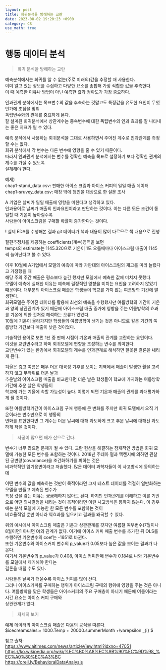 ```yaml
---
layout: post
title: 회귀분석을 방해하는 교란
date: 2023-08-02 19:20:23 +0900
category: CS
use_math: true
---
```

# 행동 데이터 분석  
> 회귀 분석을 방해하는 교란   

예측분석에서는 회귀를 알 수 없는(주로 미래의)값을 추정할 때 사용한다.  
이미 알고 있는 정보를 수집하고 다양한 요소를 종합해 가장 적합한 값을 추측한다.  
이 때 예측한 이유나 방법이 아닌 예측한 값과 정확도가 가장 중요하다.  
  
인과관계 분석에서는 목표변수의 값을 추측하는 것말고도 특정값을 유도한 요인이 무엇인가에 초점을 맞춰  
독립변수와의 관계를 중요하게 본다.    
잘 설계된 회귀분석에서 상관계수는 종속변수에 대한 독립변수의 인과 효과를 잘 나타내는 좋은 지표가 될 수 있다.  
       
예측 분석에서 사용하는 회귀분석을 그대로 사용하면서 주어진 계수로 인과관계를 측정할 수는 없다.  
회귀 분석에서 각 변수는 다른 변수에 영향을 줄 수 있기 때문이다.  
따라서 인과관계 분석에서는 변수를 정확한 예측을 목표로 설정하기 보다 정확한 관계의 계수를 가질 수 있도록  
설계해야 한다.

예제)  
chap1-stand_data.csv: 판매한 아이스 크림과 아이스 커피의 일일 매출 데이터  
chap1-sruvey_data.csv: 매장 밖에 행인을 대상으로 한 설문 조사 
  
A 기업은 날씨가 일일 매출에 영향을 미친다고 생각하고 있다.  
인과용어로 날씨가 매출의 인과요인이라고 판단하는 것이다. 이는 다른 모든 조건이 동일할 때 기온이 높아질수록  
사람들이 아이스크림을 구매할 확률이 증가한다는 것이다.  

! 실제 EDA를 수행해본 결과 git 데이터가 책과 내용이 많이 다르므로 책 내용으로 진행  
  
절편추정치를 제공하는 coefficients(계수)영역을 보면  
temps의 estimate는 1145.320으로 기온이 1도 오를때마다 아이스크림 매출이 1145씩 늘어난다고 볼 수 있다.  
  
이후 10월에 A기업에서 모델의 예측에 따라 가판대의 아이스크림의 재고를 미리 늘렸다고 가정했을 때  
해당 주의 주간 매출은 평소보다 높긴 했지만 모델에서 예측한 값에 미치지 못했다.  
모델이 예측에 실패한 이유는 예측에 결정적인 영향을 미치는 요인을 고려하지 않았기 때문이다. 
대부분의 아이스크림 매출은 학생들이 학교를 가지 않는 여름방학 기간에 발생한다.  
회귀모델은 주어진 데이터를 활용해 최선의 예측을 수행했지만 여름방학의 기간이 기온과 양의 상관관계가 있기 때문에 아이스크림 매출 증가에 영향을 주는 여름방학의 효과를 기온에 의한 것처럼 해석하는 오류가 있었다.  
10월에 기온이 올라가지만 학생들의 여름방학이 생기는 것은 아니므로 같은 기간의 여름방학 기간보다 매출이 낮은 것이었다.  
  
기술적인 용어로 보면 1년 중 판매 시점이 기온과 매출의 관계를 교란하는 요인이다.  
이것을 교란변수라고 하며 회귀모델에 편향을 조성하는 변수를 의미한다.  
교란변수가 있는 환경에서 회귀모델의 계수를 인과관계로 해석하면 잘못된 결론을 내리게 된다.  
  
겨울은 춥고 여름은 매우 더운 대륙성 기후를 보이는 지역에서 매출이 발생한 월을 고려하지 않고 무작위로 더운 날과  
추운날의 아이스크림 매출을 비교한다면 더운 날은 학생들이 학교에 가지않는 여름방학 기간에 추운 날은 학생들이  
학교에 가는 겨울에 속할 가능성이 높다. 이렇게 되면 기온과 매출의 관계를 과대평가하게 될 것이다.  
  
또한 여름방학기간이 아이스크림 구매 행동에 큰 변화를 주지만 회귀 모델에서 오직 기온이라는 변수만으로 이 행동의  
변화를 표현한다면 그 계수는 더운 날씨에 대해 과도하게 크고 추운 날씨에 대해선 과도하게 작을 것이다.  
  
> 사공이 많으면 배가 산으로 간다.  

변수가 너무 많으면 문제가 될 수 있다.  교란 현상을 해결하는 잠재적인 방법은 회귀 모델에 가능한 모든 변수를 포함하는 것이다. 2018년 주데아 펄과 맥켄지에 의하면 관찰된 공변량(covariance)을 조건화하기를 피하는 것은  
비과학적인 임기응변이라고 저술했다. 많은 데이터 과학자들이 이 사고방식에 동의하는데  
  
어떤 변수의 값을 예측하는 것만이 목적이라면 그저 테스트 데이터를 적절히 일반화하는 모델을 만들고 예측된 변수가  
특정 값을 갖는 이유는 궁금해하지 않아도 된다. 하지만 인과관계를 이해하고 이를 기반으로 어떤 의사결정을 내리는   것이 목적이라면 이런 사고방식은 통하지 않는다. 이 경우에는 분석 모델에 가능한 한 모든 변수를 포함하는 것이  
비효율적일 뿐만 아니라 역효과를 일으키고 결과를 왜곡할 수 있다.  
  
위의 예시에서 아이스크림 매출은 기온과 상관관계를 갖지만 여름철 여부변수(7월이나 8월이면1 아니면 0)와 관계가  없다. 여기에 아이스 커피 매출 변수를 추가한 뒤 OLS를 수행하면 기온변수의 coef는 -1651로 바뀐다.  
또한 기온변수와 아이스커피 변수의 p_value가 0.05보다 높은 값을 보이는 결과가 나온다.  
여기서 기온변수의 p_value가 0.408, 아이스 커피판매 변수가 0.184로 나와 기온변수를 모델에서 제거해야 한다는  
결론을 내릴 수도 있다.  
  
사람들은 날씨가 더울수록 아이스 커피를 많이 산다.    
그러나 아이스커피를 구매하는 행위가 아이스크림 구매의 행위에 영향을 주는 것은 아니다.
여름방학을 맞은 학생들은 아이스커피의 주요 구매층이 아니기 때문에 여름이라는 시간 요소는 아이스 커피 구매와  
상관관계가 없다.  

> 자세히 보기  

예제 데이터의 아이스크림 매출은 다음의 공식을 따른다.  
$icecreamsales:= 1000.Temp + 20000.summerMonth +\varepsilon _{i} $


참고 출처:  
https://www.aitimes.com/news/articleView.html?idxno=47051  
https://ko.wikipedia.org/wiki/%EC%B0%A8%EC%9B%90%EC%9D%98_%EC%A0%80%EC%A3%BC  
https://oreil.ly/BehavioralDataAnalysis  


